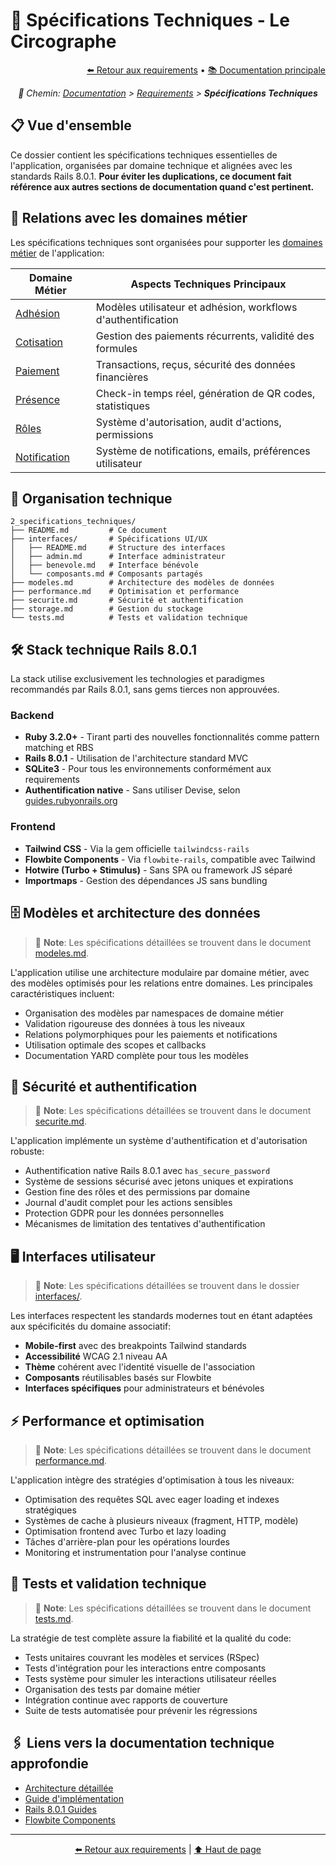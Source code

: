 # 🔧 Spécifications Techniques - Le Circographe

<div align="right">
  <a href="../README.md">⬅️ Retour aux requirements</a> •
  <a href="../../profile/README.md">📚 Documentation principale</a>
</div>

<p align="center"><i>🧭 Chemin: <a href="../../profile/README.md">Documentation</a> > <a href="../README.md">Requirements</a> > <b>Spécifications Techniques</b></i></p>

## 📋 Vue d'ensemble

Ce dossier contient les spécifications techniques essentielles de l'application, organisées par domaine technique et alignées avec les standards Rails 8.0.1. **Pour éviter les duplications, ce document fait référence aux autres sections de documentation quand c'est pertinent.**

## 🔄 Relations avec les domaines métier

Les spécifications techniques sont organisées pour supporter les [domaines métier](../1_métier/index.md) de l'application:

| Domaine Métier | Aspects Techniques Principaux |
|----------------|-------------------------------|
| [Adhésion](../1_métier/adhesion/index.md) | Modèles utilisateur et adhésion, workflows d'authentification |
| [Cotisation](../1_métier/cotisation/index.md) | Gestion des paiements récurrents, validité des formules |
| [Paiement](../1_métier/paiement/index.md) | Transactions, reçus, sécurité des données financières |
| [Présence](../1_métier/presence/index.md) | Check-in temps réel, génération de QR codes, statistiques |
| [Rôles](../1_métier/roles/index.md) | Système d'autorisation, audit d'actions, permissions |
| [Notification](../1_métier/notification/index.md) | Système de notifications, emails, préférences utilisateur |

## 📂 Organisation technique

```
2_specifications_techniques/
├── README.md         # Ce document
├── interfaces/       # Spécifications UI/UX
│   ├── README.md     # Structure des interfaces
│   ├── admin.md      # Interface administrateur
│   ├── benevole.md   # Interface bénévole
│   └── composants.md # Composants partagés
├── modeles.md        # Architecture des modèles de données
├── performance.md    # Optimisation et performance
├── securite.md       # Sécurité et authentification
├── storage.md        # Gestion du stockage
└── tests.md          # Tests et validation technique
```

## 🛠️ Stack technique Rails 8.0.1

La stack utilise exclusivement les technologies et paradigmes recommandés par Rails 8.0.1, sans gems tierces non approuvées.

### Backend
- **Ruby 3.2.0+** - Tirant parti des nouvelles fonctionnalités comme pattern matching et RBS
- **Rails 8.0.1** - Utilisation de l'architecture standard MVC
- **SQLite3** - Pour tous les environnements conformément aux requirements
- **Authentification native** - Sans utiliser Devise, selon [guides.rubyonrails.org](https://guides.rubyonrails.org)

### Frontend
- **Tailwind CSS** - Via la gem officielle `tailwindcss-rails`
- **Flowbite Components** - Via `flowbite-rails`, compatible avec Tailwind
- **Hotwire (Turbo + Stimulus)** - Sans SPA ou framework JS séparé
- **Importmaps** - Gestion des dépendances JS sans bundling

## 🗄️ Modèles et architecture des données

> 📝 **Note**: Les spécifications détaillées se trouvent dans le document [modeles.md](./modeles.md).

L'application utilise une architecture modulaire par domaine métier, avec des modèles optimisés pour les relations entre domaines. Les principales caractéristiques incluent:

- Organisation des modèles par namespaces de domaine métier
- Validation rigoureuse des données à tous les niveaux
- Relations polymorphiques pour les paiements et notifications
- Utilisation optimale des scopes et callbacks
- Documentation YARD complète pour tous les modèles

## 🔐 Sécurité et authentification

> 📝 **Note**: Les spécifications détaillées se trouvent dans le document [securite.md](./securite.md).

L'application implémente un système d'authentification et d'autorisation robuste:

- Authentification native Rails 8.0.1 avec `has_secure_password`
- Système de sessions sécurisé avec jetons uniques et expirations
- Gestion fine des rôles et des permissions par domaine
- Journal d'audit complet pour les actions sensibles
- Protection GDPR pour les données personnelles
- Mécanismes de limitation des tentatives d'authentification

## 🖥️ Interfaces utilisateur

> 📝 **Note**: Les spécifications détaillées se trouvent dans le dossier [interfaces/](./interfaces/).

Les interfaces respectent les standards modernes tout en étant adaptées aux spécificités du domaine associatif:

- **Mobile-first** avec des breakpoints Tailwind standards
- **Accessibilité** WCAG 2.1 niveau AA
- **Thème** cohérent avec l'identité visuelle de l'association
- **Composants** réutilisables basés sur Flowbite
- **Interfaces spécifiques** pour administrateurs et bénévoles

## ⚡ Performance et optimisation

> 📝 **Note**: Les spécifications détaillées se trouvent dans le document [performance.md](./performance.md).

L'application intègre des stratégies d'optimisation à tous les niveaux:

- Optimisation des requêtes SQL avec eager loading et indexes stratégiques
- Systèmes de cache à plusieurs niveaux (fragment, HTTP, modèle)
- Optimisation frontend avec Turbo et lazy loading
- Tâches d'arrière-plan pour les opérations lourdes
- Monitoring et instrumentation pour l'analyse continue

## 🧪 Tests et validation technique

> 📝 **Note**: Les spécifications détaillées se trouvent dans le document [tests.md](./tests.md).

La stratégie de test complète assure la fiabilité et la qualité du code:

- Tests unitaires couvrant les modèles et services (RSpec)
- Tests d'intégration pour les interactions entre composants
- Tests système pour simuler les interactions utilisateur réelles
- Organisation des tests par domaine métier
- Intégration continue avec rapports de couverture
- Suite de tests automatisée pour prévenir les régressions

## 🖇️ Liens vers la documentation technique approfondie

- [Architecture détaillée](/docs/architecture/README.md)
- [Guide d'implémentation](/requirements/4_implementation/README.md)
- [Rails 8.0.1 Guides](https://guides.rubyonrails.org/)
- [Flowbite Components](https://flowbite.com/docs/components/)

---

<div align="center">
  <p>
    <a href="../README.md">⬅️ Retour aux requirements</a> | 
    <a href="#-spécifications-techniques---le-circographe">⬆️ Haut de page</a>
  </p>
</div> 